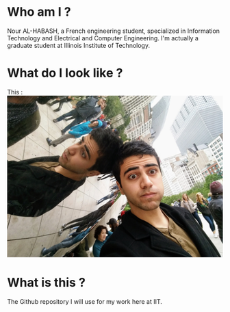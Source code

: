   # Who am I ?
Nour AL-HABASH, a French engineering student, specialized in Information Technology and Electrical and Computer Engineering.
I'm actually a graduate student at Illinois Institute of Technology.

  # What do I look like ?
This :
![Nour](images/myphoto.jpg)

# What is this ?

The Github repository I will use for my work here at IIT.
